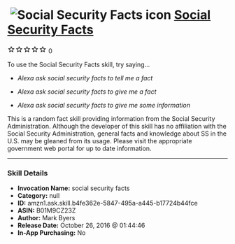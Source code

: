 # &nbsp;<img src="skill_icon" alt="Social Security Facts icon" width="36"> [Social Security Facts](http://alexa.amazon.com/#skills/amzn1.ask.skill.b4fe362e-5847-495a-a445-b17724b44fce)
![0 stars](../../images/ic_star_border_black_18dp_1x.png)![0 stars](../../images/ic_star_border_black_18dp_1x.png)![0 stars](../../images/ic_star_border_black_18dp_1x.png)![0 stars](../../images/ic_star_border_black_18dp_1x.png)![0 stars](../../images/ic_star_border_black_18dp_1x.png) 0

To use the Social Security Facts skill, try saying...

* *Alexa ask social security facts to tell me a fact*

* *Alexa ask social security facts to give me a fact*

* *Alexa ask social security facts to give me some information*

This is a random fact skill providing information from the Social Security Administration. Although the developer of this skill has no affiliation with the Social Security Administration, general facts and knowledge about SS in the U.S. may be gleaned from its usage. Please visit the appropriate government web portal for up to date information.

***

### Skill Details

* **Invocation Name:** social security facts
* **Category:** null
* **ID:** amzn1.ask.skill.b4fe362e-5847-495a-a445-b17724b44fce
* **ASIN:** B01M9CZ23Z
* **Author:** Mark Byers
* **Release Date:** October 26, 2016 @ 01:44:46
* **In-App Purchasing:** No
